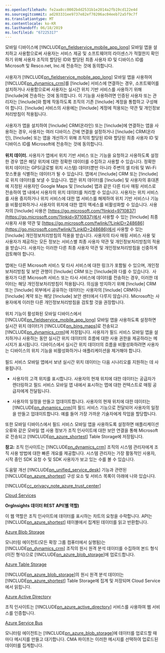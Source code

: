 ```yaml
---
ms.openlocfilehash: fe2aa8cc0002bdd2531b1e2014a2fb19cd122e4d
ms.sourcegitcommit: ad203331ee9737e82ef70206ac04eeb72a5f9c7f
ms.translationtype: MT
ms.contentlocale: ko-KR
ms.lasthandoff: 06/18/2019
ms.locfileid: "67225317"
---
```

모바일 디바이스에 [!INCLUDE[pn_fieldservice_mobile_app_long](pn-fieldservice-mobile-app-long.md)] 모바일 앱을 설치하고 사용함으로써 사용자는 서비스 제공 및 소프트웨어의 라이센스가 적절한지 확인하기 위해 사용자 조직의 할당된 ID와 할당된 최종 사용자 ID 및 디바이스 ID를 Microsoft 및 Resco.net, Inc.에 전송하는 것에 동의합니다.  
&nbsp;<br />
사용자가 [!INCLUDE[pn_fieldservice_mobile_app_long](pn-fieldservice-mobile-app-long.md)] 모바일 앱을 사용하여 [!INCLUDE[pn_dynamics_crm](pn-dynamics-crm.md)]를 [!include[](../includes/tn-glympse.md)] 서비스에 연결하는 경우, 소프트웨어를 설치하거나 사용함으로써 사용자는 실시간 위치 기반 서비스를 사용하기 위해 [!include[](../includes/tn-glympse.md)]에 전송하는 것에 동의합니다. 이 기능을 사용하려면 인증된 사용자 또는 관리자는 [!include[](../includes/pn-dynamics-crm.md)]와 함께 작동하도록 조직의 기존 [!include[](../includes/tn-glympse.md)] 계정을 통합하고 구성해야 합니다. [!include[](../includes/tn-glympse.md)] 서비스의 사용에는 [!include[](../includes/tn-glympse.md)] 계정에 적용되는 약관 및 개인정보처리방침이 적용됩니다.  
&nbsp;<br />
사용자가 앱을 설치하여 [!include[](../includes/pn-microsoft-dynamics.md)] CRM(온라인) 또는 [!include[](../includes/pn-crm-online.md)]에 연결하는 앱을 사용하는 경우, 사용자는 여러 디바이스 간에 연결을 설정하거나 [!include[](../includes/pn-microsoft-dynamics.md)] CRM(온라인), [!include[](../includes/pn-crm-online.md)] 또는 앱을 개선하기 위해 조직의 할당된 ID와 할당된 최종 사용자 ID 및 디바이스 ID를 Microsoft에 전송하는 것에 동의합니다.  
&nbsp;<br />
**위치 데이터.** 사용자가 앱에서 위치 기반 서비스 또는 기능을 요청하고 사용하도록 설정한 경우 앱은 해당 위치에 대한 정확한 데이터를 수집하고 사용할 수 있습니다. 정확한 위치 데이터는 GPS(글로벌 위치 시스템) 데이터뿐만 아니라 주변의 셀 타워 및 Wi-Fi 핫스폿을 식별하는 데이터가 될 수 있습니다. 앱에서 [!include[](../includes/pn-microsoft-dynamics.md)] CRM 또는 [!include[](../includes/pn-dynamics-crm.md)]로 위치 데이터를 보낼 수 있습니다. 앱은 위치 데이터를 [!include[](../includes/pn-bing-maps.md)] 및 사용자의 휴대폰에 지정된 사용자인 Google Maps 및 [!include[](../includes/tn-apple.md)] 맵과 같은 다른 타사 매핑 서비스로 전송하여 앱 내에서 사용자의 위치 데이터를 처리할 수 있습니다. 사용자는 위치 서비스를 사용 중지하거나 위치 서비스에 대한 앱 서비스를 해제하여 위치 기반 서비스나 기능을 비활성화하거나 사용자의 위치에 대한 앱의 액세스를 비활성화할 수 있습니다. 사용자의 [!include[](../includes/pn-bing-maps.md)] 사용은 [https://go.microsoft.com/?linkid=9710837](https://go.microsoft.com/?linkid=9710837)에서 사용할 수 있는 [!include[](../includes/pn-bing-maps.md)] 최종 사용자 사용 약관 및 [https://go.microsoft.com/fwlink/?LinkID=248686](https://go.microsoft.com/fwlink/?LinkID=248686)에서 사용할 수 있는 [!include[](../includes/pn-bing-maps.md)] 개인정보처리방침의 적용을 받습니다. 사용자의 타사 매핑 서비스 사용 및 사용자가 제공하는 모든 정보는 서비스별 최종 사용자 약관 및 개인정보처리방침의 적용을 받습니다. 사용자는 이러한 다른 최종 사용자 약관 및 개인정보처리방침을 신중하게 검토해야 합니다.  
&nbsp;<br />
앱에는 다른 Microsoft 서비스 및 타사 서비스에 대한 링크가 포함될 수 있으며, 개인정보처리방침 및 보안 관행이 [!include[](../includes/pn-microsoft-dynamics.md)] CRM 또는 [!include[](../includes/pn-dynamics-crm.md)]와 다를 수 있습니다.  사용자가 다른 Microsoft 서비스 또는 타사 서비스에 데이터를 전송하는 경우, 이러한 데이터는 해당 개인정보처리방침이 적용됩니다. 의심을 방지하기 위해 [!include[](../includes/pn-microsoft-dynamics.md)] CRM 또는 [!include[](../includes/pn-dynamics-crm.md)] 외부에서 공유하는 데이터는 사용자의 [!include[](../includes/pn-microsoft-dynamics.md)] CRM이나 [!include[](../includes/pn-dynamics-crm.md)] 계약 또는 해당 [!include[](../includes/pn-microsoft-dynamics.md)] 보안 센터에서 다루지 않습니다. Microsoft는 사용자에게 이러한 다른 개인정보처리방침을 검토할 것을 권장합니다.  
&nbsp;<br />
위치 기능이 활성화된 모바일 디바이스에서 [!INCLUDE[pn_fieldservice_mobile_app_long](pn-fieldservice-mobile-app-long.md)] 모바일 앱을 사용하도록 설정하면 실시간 위치 데이터가 [!INCLUDE[pn_bing_maps](pn-bing-maps.md)]로 전송되고 [!INCLUDE[pn_dynamics_crm](pn-dynamics-crm.md)]에 저장됩니다. 사용자가 필드 서비스 모바일 앱을 설치하거나 사용하는 동안 실시간 위치 데이터의 흐름에 대한 사용 권한을 제공하라는 메시지가 표시됩니다. 디바이스에서 실시간 위치 데이터의 흐름을 비활성화하려면 사용자는 디바이스의 위치 기능을 비활성화하거나 애플리케이션을 제거해야 합니다.  
&nbsp;<br />
필드 서비스 모바일 앱에서 보낸 실시간 위치 데이터는 다음 시나리오를 지원하는 데 사용됩니다.  

 -  사용자의 고객 위치를 표시합니다. 사용자의 현재 위치에 대한 데이터는 공급자가 렌더링하고 필드 서비스 모바일 앱 내에서 표시하는 맵에 대한 컨텍스트로 매핑 공급자에게 전달됩니다.  

 -  사용자의 일정을 만들고 업데이트합니다. 사용자의 현재 위치에 대한 데이터는 [!INCLUDE[pn_dynamics_crm](pn-dynamics-crm.md)]의 필드 서비스 기능으로 전달되어 사용자의 일정을 만들고 업데이트합니다. 예를 들어 가장 가까운 기술자에게 작업을 할당합니다.  
  
또한 모바일 디바이스에서 필드 서비스 모바일 앱을 사용하도록 설정하면 애플리케이션 오류와 같은 모바일 앱 사용 정보가 조직 인사이트에 대한 보안 연결을 통해 Microsoft로 전송되고 [!INCLUDE[pn_azure_shortest](pn-azure-shortest.md)] Table Storage에 저장됩니다.  
  
**참고:** 조직 인사이트는 [!INCLUDE[pn_dynamics_crm](pn-dynamics-crm.md)] 조직의 시스템 관리자에게 조직 사용 방법에 대한 빠른 개요를 제공합니다. 시스템 관리자는 가장 활동적인 사용자, 시작 중인 SDK 요청 수 및 SDK 사용자가 보고 있는 수를 볼 수 있습니다.  
  
도움말 개선 [!INCLUDE[pn_unified_service_desk](pn-unified-service-desk.md)] 기능과 관련된 [!INCLUDE[pn_azure_shortest](pn-azure-shortest.md)] 구성 요소 및 서비스 목록이 아래에 나와 있습니다.  
  
[!INCLUDE[cc_privacy_note_azure_trust_center](cc-privacy-note-azure-trust-center.md)]  
  
[Cloud Services](https://azure.microsoft.com/services/cloud-services/)  
  
**OrgInsights 데이터 REST API(웹 역할)**  
  
이 웹 역할은 조직 인사이트에 데이터를 표시하는 차트의 요청을 수락합니다. API는 [!INCLUDE[pn_azure_shortest](pn-azure-shortest.md)] 테이블에서 집계된 데이터를 읽고 반환합니다.  
  
[Azure Blob Storage](https://azure.microsoft.com/services/storage/blobs/)  
  
모니터링 에이전트(모든 확장 그룹 컴퓨터에서 실행됨)는 [!INCLUDE[pn_dynamics_crm](pn-dynamics-crm.md)] 조직의 원시 원격 분석 데이터를 수집하여 본드 형식(이진 형식)으로 [!INCLUDE[pn_azure_blob_storage](pn-azure-blob-storage.md)]에 업로드합니다.  
  
[Azure Table Storage](https://azure.microsoft.com/services/storage/tables/)  
  
[!INCLUDE[pn_azure_blob_storage](pn-azure-blob-storage.md)]의 원시 원격 분석 데이터는 [!INCLUDE[pn_azure_shortest](pn-azure-shortest.md)] Table Storage에 집계 및 저장되며 Cloud Service에서 읽힙니다.  
  
[Azure Active Directory](https://azure.microsoft.com/services/active-directory/)  
  
조직 인사이트는 [!INCLUDE[pn_azure_active_directory](pn-azure-active-directory.md)] 서비스를 사용하여 웹 서비스를 인증합니다.  
  
[Azure Service Bus](https://azure.microsoft.com/services/service-bus/)  
  
모니터링 에이전트는 [!INCLUDE[pn_azure_blob_storage](pn-azure-blob-storage.md)]에 데이터를 업로드할 때마다 메시지를 만들고 대기합니다. CMA 파이프는 이러한 메시지를 선택하여 업로드된 데이터를 집계합니다.